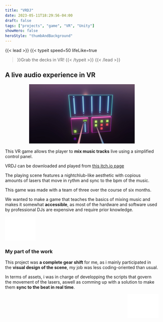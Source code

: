 ```yaml
---
title: "VRDJ"
date: 2023-05-11T18:29:56-04:00
draft: false
tags: ["projects", "game", "VR", "Unity"]
showHero: false
heroStyle: "thumbAndBackground"
---
```


{{< lead >}}
{{< typeit 
speed=50
lifeLike=true
>}}Grab the decks in VR!
{{< /typeit >}}
{{< /lead >}} 

## A live audio experience in VR

<p align="center"><img src="table.png"></p>

This VR game allows the player to **mix music tracks** live using a simplified control panel.

VRDJ can be downloaded and played from [this itch.io page](https://pierreraphaelwozny.itch.io/djvr)

The playing scene features a nightchlub-like aesthetic with copious amounts of lasers that move in rythm and sync to the bpm of the music.

This game was made with a team of three over the course of six months.

We wanted to make a game that teaches the basics of mixing music and makes it somewhat **accessible**, as most of the hardware and software used by professional DJs are expensive and require prior knowledge.

<p align="left"><img src="bitcrush.png" width=20%/></p>

### My part of the work
This project was **a complete gear shift** for me, as i mainly participated in the **visual design of the scene**, my job was less coding-oriented than usual.

In terms of assets, i was in charge of developping the scripts that govern the movement of the lasers, aswell as comming up with a solution to make them **sync to the beat in real time**.

<p align="right"><img src="noise.png" width=20%/></p>